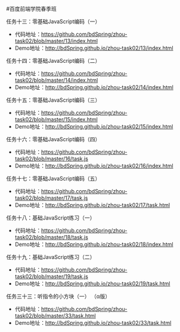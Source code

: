 #百度前端学院春季班

任务十三：零基础JavaScript编码（一） 

* 代码地址：https://github.com/bdSpring/zhou-task02/blob/master/13/index.html
* Demo地址：http://bdSpring.github.io/zhou-task02/13/index.html

任务十四：零基础JavaScript编码（二） 

* 代码地址：https://github.com/bdSpring/zhou-task02/blob/master/14/index.html
* Demo地址：http://bdSpring.github.io/zhou-task02/14/index.html

任务十五：零基础JavaScript编码（三） 

* 代码地址：https://github.com/bdSpring/zhou-task02/blob/master/15/index.html
* Demo地址：http://bdSpring.github.io/zhou-task02/15/index.html

任务十六：零基础JavaScript编码（四） 

* 代码地址：https://github.com/bdSpring/zhou-task02/blob/master/16/task.js
* Demo地址：http://bdSpring.github.io/zhou-task02/16/index.html

任务十七：零基础JavaScript编码（五） 

* 代码地址：https://github.com/bdSpring/zhou-task02/blob/master/17/task.js
* Demo地址：http://bdSpring.github.io/zhou-task02/17/task.html

任务十八：基础JavaScript练习（一） 

* 代码地址：https://github.com/bdSpring/zhou-task02/blob/master/18/task.js
* Demo地址：http://bdSpring.github.io/zhou-task02/18/index.html

任务十九：基础JavaScript练习（二） 

* 代码地址：https://github.com/bdSpring/zhou-task02/blob/master/19/task.js
* Demo地址：http://bdSpring.github.io/zhou-task02/19/task.html

任务三十三：听指令的小方块（一） （α版）

* 代码地址：https://github.com/bdSpring/zhou-task02/blob/master/33/task.html
* Demo地址：http://bdSpring.github.io/zhou-task02/33/task.html